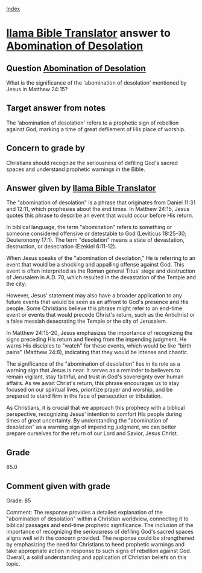 
[Index](../../index.md)
# [llama Bible Translator](../../answering_models/llama_Bible_Translator.md) answer to [Abomination of Desolation](../../questions/Abomination_of_Desolation.md)

## Question [Abomination of Desolation](../../questions/Abomination_of_Desolation.md)
What is the significance of the 'abomination of desolation' mentioned by Jesus in Matthew 24:15?

## Target answer from notes
The 'abomination of desolation' refers to a prophetic sign of rebellion against God, marking a time of great defilement of His place of worship.

## Concern to grade by
Christians should recognize the seriousness of defiling God's sacred spaces and understand prophetic warnings in the Bible.

## Answer given by [llama Bible Translator](../../answering_models/llama_Bible_Translator.md)
The "abomination of desolation" is a phrase that originates from Daniel 11:31 and 12:11, which prophesies about the end times. In Matthew 24:15, Jesus quotes this phrase to describe an event that would occur before His return.

In biblical language, the term "abomination" refers to something or someone considered offensive or detestable to God (Leviticus 18:25-30; Deuteronomy 17:1). The term "desolation" means a state of devastation, destruction, or desecration (Ezekiel 6:11-12).

When Jesus speaks of the "abomination of desolation," He is referring to an event that would be a shocking and appalling offense against God. This event is often interpreted as the Roman general Titus' siege and destruction of Jerusalem in A.D. 70, which resulted in the devastation of the Temple and the city.

However, Jesus' statement may also have a broader application to any future events that would be seen as an affront to God's presence and His people. Some Christians believe this phrase might refer to an end-time event or events that would precede Christ's return, such as the Antichrist or a false messiah desecrating the Temple or the city of Jerusalem.

In Matthew 24:15-20, Jesus emphasizes the importance of recognizing the signs preceding His return and fleeing from the impending judgment. He warns His disciples to "watch" for these events, which would be like "birth pains" (Matthew 24:8), indicating that they would be intense and chaotic.

The significance of the "abomination of desolation" lies in its role as a warning sign that Jesus is near. It serves as a reminder to believers to remain vigilant, stay faithful, and trust in God's sovereignty over human affairs. As we await Christ's return, this phrase encourages us to stay focused on our spiritual lives, prioritize prayer and worship, and be prepared to stand firm in the face of persecution or tribulation.

As Christians, it is crucial that we approach this prophecy with a biblical perspective, recognizing Jesus' intention to comfort His people during times of great uncertainty. By understanding the "abomination of desolation" as a warning sign of impending judgment, we can better prepare ourselves for the return of our Lord and Savior, Jesus Christ.

## Grade
85.0

## Comment given with grade
Grade: 85

Comment: The response provides a detailed explanation of the "abomination of desolation" within a Christian worldview, connecting it to biblical passages and end-time prophetic significance. The inclusion of the importance of recognizing the seriousness of defiling God's sacred spaces aligns well with the concern provided. The response could be strengthened by emphasizing the need for Christians to heed prophetic warnings and take appropriate action in response to such signs of rebellion against God. Overall, a solid understanding and application of Christian beliefs on this topic.
